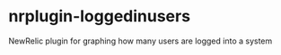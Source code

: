 nrplugin-loggedinusers
======================

NewRelic plugin for graphing how many users are logged into a system
